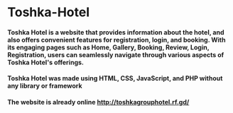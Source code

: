 # Toshka-Hotel
#### Toshka Hotel is a website that provides information about the hotel, and also offers convenient features for registration, login, and booking. With its engaging pages such as Home, Gallery, Booking, Review, Login, Registration, users can seamlessly navigate through various aspects of Toshka Hotel's offerings.
#### Toshka Hotel was made using HTML, CSS, JavaScript, and PHP without any library or framework
#### The website is already online http://toshkagrouphotel.rf.gd/
